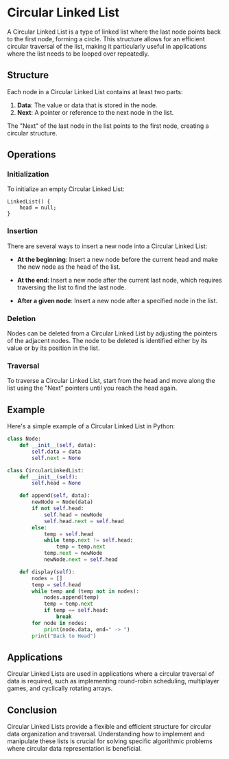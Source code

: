 # Circular Linked List

A Circular Linked List is a type of linked list where the last node points back to the first node, forming a circle. This structure allows for an efficient circular traversal of the list, making it particularly useful in applications where the list needs to be looped over repeatedly.

## Structure

Each node in a Circular Linked List contains at least two parts:

1. **Data**: The value or data that is stored in the node.
2. **Next**: A pointer or reference to the next node in the list.

The "Next" of the last node in the list points to the first node, creating a circular structure.

## Operations

### Initialization

To initialize an empty Circular Linked List:

```plaintext
LinkedList() {
    head = null;
}
```

### Insertion

There are several ways to insert a new node into a Circular Linked List:

- **At the beginning**:
  Insert a new node before the current head and make the new node as the head of the list.

- **At the end**:
  Insert a new node after the current last node, which requires traversing the list to find the last node.

- **After a given node**:
  Insert a new node after a specified node in the list.

### Deletion

Nodes can be deleted from a Circular Linked List by adjusting the pointers of the adjacent nodes. The node to be deleted is identified either by its value or by its position in the list.

### Traversal

To traverse a Circular Linked List, start from the head and move along the list using the "Next" pointers until you reach the head again.

## Example

Here's a simple example of a Circular Linked List in Python:

```python
class Node:
    def __init__(self, data):
        self.data = data
        self.next = None

class CircularLinkedList:
    def __init__(self):
        self.head = None

    def append(self, data):
        newNode = Node(data)
        if not self.head:
            self.head = newNode
            self.head.next = self.head
        else:
            temp = self.head
            while temp.next != self.head:
                temp = temp.next
            temp.next = newNode
            newNode.next = self.head

    def display(self):
        nodes = []
        temp = self.head
        while temp and (temp not in nodes):
            nodes.append(temp)
            temp = temp.next
            if temp == self.head:
                break
        for node in nodes:
            print(node.data, end=" -> ")
        print("Back to Head")

```

## Applications

Circular Linked Lists are used in applications where a circular traversal of data is required, such as implementing round-robin scheduling, multiplayer games, and cyclically rotating arrays.

## Conclusion

Circular Linked Lists provide a flexible and efficient structure for circular data organization and traversal. Understanding how to implement and manipulate these lists is crucial for solving specific algorithmic problems where circular data representation is beneficial.
